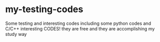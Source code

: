 # my-testing-codes
Some testing and interesting codes
including some python codes and C/C++ interesting CODES!
they are free and they are accomplishing my study way
